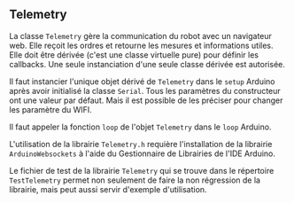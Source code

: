 ﻿## Telemetry

La classe `Telemetry` gère la communication du robot avec un navigateur web. Elle reçoit les ordres et retourne les mesures et informations utiles. Elle doit être dérivée (c'est une classe virtuelle pure) pour définir les callbacks. Une seule instanciation d'une seule classe dérivée est autorisée.

Il faut instancier l'unique objet dérivé de `Telemetry` dans le `setup` Arduino après avoir initialisé la classe `Serial`. Tous les paramètres du constructeur ont une valeur par défaut. Mais il est possible de les préciser pour changer les paramètre du WIFI.

Il faut appeler la fonction `loop` de l'objet `Telemetry` dans le `loop` Arduino.

L'utilisation de la librairie `Telemetry.h` requière l'installation de la librairie `ArduinoWebsockets` à l'aide du Gestionnaire de Librairies de l'IDE Arduino.

Le fichier de test de la librairie `Telemetry` qui se trouve dans le répertoire `TestTelemetry` permet non seulement de faire la non régression de la librairie, mais peut aussi servir d'exemple d'utilisation.


